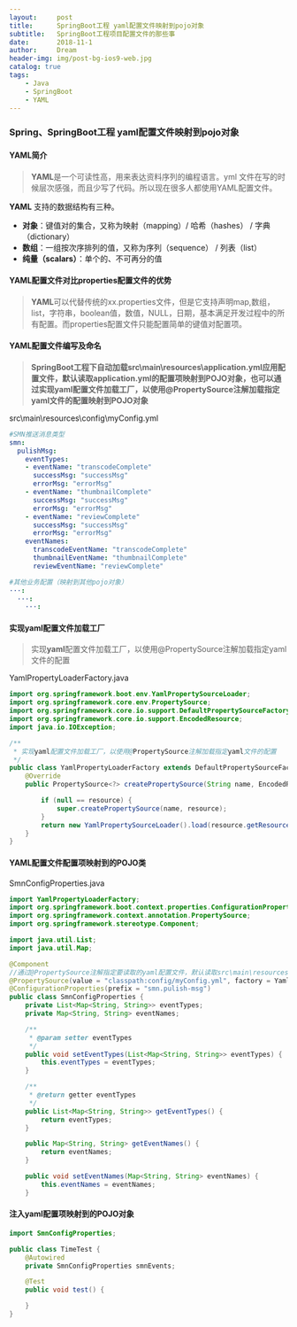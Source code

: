 ```yaml
---
layout:     post
title:      SpringBoot工程 yaml配置文件映射到pojo对象
subtitle:   SpringBoot工程项目配置文件的那些事
date:       2018-11-1
author:     Dream
header-img: img/post-bg-ios9-web.jpg
catalog: true
tags:
    - Java
    - SpringBoot
    - YAML
---
```



### Spring、SpringBoot工程 yaml配置文件映射到pojo对象

#### YAML简介

> **YAML**是一个可读性高，用来表达资料序列的编程语言。yml 文件在写的时候层次感强，而且少写了代码。所以现在很多人都使用YAML配置文件。

**YAML** 支持的数据结构有三种。
- **对象**：键值对的集合，又称为映射（mapping）/ 哈希（hashes） / 字典（dictionary）
- **数组**：一组按次序排列的值，又称为序列（sequence） / 列表（list）
- **纯量（scalars）**：单个的、不可再分的值

#### YAML配置文件对比properties配置文件的优势
>**YAML**可以代替传统的xx.properties文件，但是它支持声明map,数组，list，字符串，boolean值，数值，NULL，日期，基本满足开发过程中的所有配置。而properties配置文件只能配置简单的键值对配置项。

#### YAML配置文件编写及命名
>**SpringBoot工程下自动加载src\main\resources\application.yml应用配置文件，默认读取application.yml的配置项映射到POJO对象，也可以通过实现yaml配置文件加载工厂，以使用@PropertySource注解加载指定yaml文件的配置映射到POJO对象**

src\main\resources\config\myConfig.yml
```yaml
#SMN推送消息类型
smn:
  pulishMsg:
    eventTypes:
    - eventName: "transcodeComplete"
      successMsg: "successMsg"
      errorMsg: "errorMsg"
    - eventName: "thumbnailComplete"
      successMsg: "successMsg"
      errorMsg: "errorMsg"
    - eventName: "reviewComplete"
      successMsg: "successMsg"
      errorMsg: "errorMsg"
    eventNames:
      transcodeEventName: "transcodeComplete"
      thumbnailEventName: "thumbnailComplete"
      reviewEventName: "reviewComplete"

#其他业务配置（映射到其他pojo对象）
···:
  ···:
    ···:
```

#### 实现yaml配置文件加载工厂
>实现**yaml**配置文件加载工厂，以使用@PropertySource注解加载指定yaml文件的配置

YamlPropertyLoaderFactory.java
```java
import org.springframework.boot.env.YamlPropertySourceLoader;
import org.springframework.core.env.PropertySource;
import org.springframework.core.io.support.DefaultPropertySourceFactory;
import org.springframework.core.io.support.EncodedResource;
import java.io.IOException;

/**
 * 实现yaml配置文件加载工厂，以使用@PropertySource注解加载指定yaml文件的配置
 */
public class YamlPropertyLoaderFactory extends DefaultPropertySourceFactory {
    @Override
    public PropertySource<?> createPropertySource(String name, EncodedResource resource) throws IOException {

        if (null == resource) {
            super.createPropertySource(name, resource);
        }
        return new YamlPropertySourceLoader().load(resource.getResource().getFilename(), resource.getResource()).get(0);
    }
}
```

#### YAML配置文件配置项映射到的POJO类

SmnConfigProperties.java
```java
import YamlPropertyLoaderFactory;
import org.springframework.boot.context.properties.ConfigurationProperties;
import org.springframework.context.annotation.PropertySource;
import org.springframework.stereotype.Component;

import java.util.List;
import java.util.Map;

@Component
//通过@PropertySource注解指定要读取的yaml配置文件，默认读取src\main\resources\application.yml配置
@PropertySource(value = "classpath:config/myConfig.yml", factory = YamlPropertyLoaderFactory.class)
@ConfigurationProperties(prefix = "smn.pulish-msg")
public class SmnConfigProperties {
    private List<Map<String, String>> eventTypes;
    private Map<String, String> eventNames;

    /**
     * @param setter eventTypes
     */
    public void setEventTypes(List<Map<String, String>> eventTypes) {
        this.eventTypes = eventTypes;
    }

    /**
     * @return getter eventTypes
     */
    public List<Map<String, String>> getEventTypes() {
        return eventTypes;
    }

    public Map<String, String> getEventNames() {
        return eventNames;
    }

    public void setEventNames(Map<String, String> eventNames) {
        this.eventNames = eventNames;
    }
```

#### 注入yaml配置项映射到的POJO对象
```java
import SmnConfigProperties;

public class TimeTest {
	@Autowired
	private SmnConfigProperties smnEvents;

    @Test
    public void test() {

    }
}
```